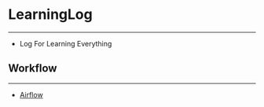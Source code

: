 # LearningLog
---
- Log For Learning Everything
## Workflow
---
- [Airflow](<https://github.com/HojinHwang/LearningLog/blob/main/Workflow/Airflow_Base.md>)
